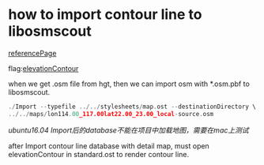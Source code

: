 # how to import contour line to libosmscout

[referencePage](http://libosmscout.sourceforge.net/tutorials/importing/)

flag:[elevationContour](https://github.com/Framstag/libosmscout/issues/647)

when we get .osm file from hgt, then we can import osm with *.osm.pbf to libosmscout.



```c
./Import --typefile ../../stylesheets/map.ost --destinationDirectory \ ../../maps/demChina1/ ../../maps/china-latest.osm.pbf \
../../maps/lon114.00_117.00lat22.00_23.00_local-source.osm
```



*ubuntu16.04 Import后的database不能在项目中加载地图，需要在mac上测试*



after Import contour line database with detail map, must open elevationContour in standard.ost to render contour line.